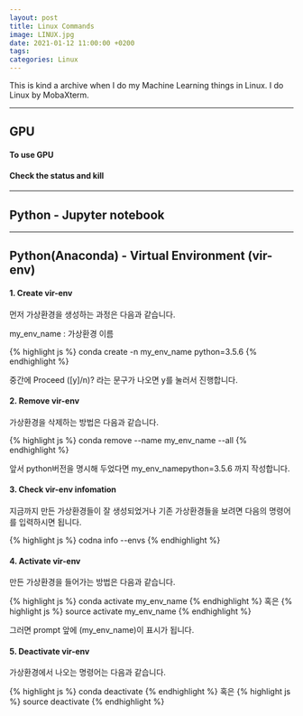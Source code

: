 ```yaml
---
layout: post
title: Linux Commands
image: LINUX.jpg
date: 2021-01-12 11:00:00 +0200
tags:
categories: Linux
---
```

This is kind a archive when I do my Machine Learning things in Linux. I do Linux by MobaXterm.

***

## GPU

#### To use GPU


#### Check the status and kill

***

## Python - Jupyter notebook


***


## Python(Anaconda) - Virtual Environment (vir-env)


#### 1. Create vir-env

먼저 가상환경을 생성하는 과정은 다음과 같습니다.

my_env_name : 가상환경 이름

{% highlight js %}
conda create -n my_env_name python=3.5.6
{% endhighlight %}


중간에 Proceed ([y]/n)? 라는 문구가 나오면 y를 눌러서 진행합니다.



#### 2. Remove vir-env

가상환경을 삭제하는 방법은 다음과 같습니다.

{% highlight js %}
conda remove --name my_env_name --all
{% endhighlight %}


앞서 python버전을 명시해 두었다면 my_env_namepython=3.5.6 까지 작성합니다.



#### 3. Check vir-env infomation

지금까지 만든 가상환경들이 잘 생성되었거나 기존 가상환경들을 보려면 다음의 명령어를 입력하시면 됩니다.

{% highlight js %}
codna info --envs
{% endhighlight %}



#### 4. Activate vir-env

만든 가상환경을 들어가는 방법은 다음과 같습니다.

{% highlight js %}
conda activate my_env_name
{% endhighlight %}
혹은
{% highlight js %}
source activate my_env_name
{% endhighlight %}


그러면 prompt 앞에 (my_env_name)이 표시가 됩니다.



#### 5. Deactivate vir-env

가상환경에서 나오는 명령어는 다음과 같습니다.

{% highlight js %}
conda deactivate
{% endhighlight %}
혹은
{% highlight js %}
source deactivate
{% endhighlight %}
